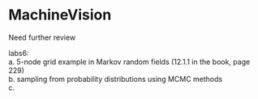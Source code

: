MachineVision
=============

Need further review

labs6:   
a. 5-node grid example in Markov random fields (12.1.1 in the book, page 229)  
b. sampling from probability distributions using MCMC methods  
c.  
